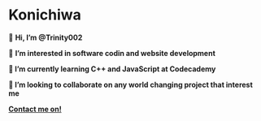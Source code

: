 <h1> Konichiwa </h1>

👋 <b> Hi, I’m @Trinity002 </b>

 👀 <b>I’m interested in software codin and website development </b>
 
 🌱<b> I’m currently learning C++ and JavaScript at Codecademy </b>

 <b>💞️ I’m looking to collaborate on any world changing project that interest me </b>
 
 <b><p><a href="https://wa.me/263779694908?text=hi%2C%20my%20name%20is---"> Contact me on! </a></p>
 </b>



<!---
Trinity002/Trinity002 is a ✨ special ✨ repository because its `README.md` (this file) appears on your GitHub profile.
You can click the Preview link to take a look at your changes.
--->
